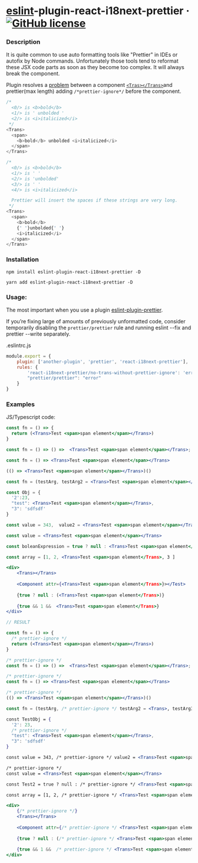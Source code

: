 # [eslint](https://eslint.org/)-plugin-react-i18next-prettier &middot; [![GitHub license](https://img.shields.io/badge/license-MIT-blue.svg)](https://github.com/whydidoo/eslint-plugin-react-i18next-prettier/blob/master//LICENSE) 

### Description

It is quite common to use auto formatting tools like "Prettier" in IDEs or autofix by Node commands. Unfortunately those tools tend to reformat these JSX code parts as soon as they become too complex. It will always break the component.

Plugin resolves a [problem](https://github.com/i18next/react-i18next/issues/575) between a component [```<Tras></Trans>```](https://react.i18next.com/latest/trans-component)and prettier(max length) adding ```/*prettier-ignore*/``` before the component. 

```js
/*
  <0/> is <b>bold</b>
  <1/> is ' unbolded '
  <2/> is <i>italicized</i>
 */
<Trans>
  <span>
    <b>bold</b> unbolded <i>italicized</i>
  </span>
</Trans>

/*
  <0/> is <b>bold</b>
  <1/> is ' '
  <2/> is 'unbolded'
  <3/> is ' '
  <4/> is <i>italicized</i>

  Prettier will insert the spaces if these strings are very long.
 */
<Trans>
  <span>
    <b>bold</b>
    {' '}unbolded{' '}
    <i>italicized</i>
  </span>
</Trans>
```

### Installation
```npm install eslint-plugin-react-i18next-prettier -D```

```yarn add eslint-plugin-react-i18next-prettier -D```
### Usage:

The most important when you use a plugin [eslint-plugin-prettier](https://www.npmjs.com/package/eslint-plugin-prettier).

If you’re fixing large of amounts of previously unformatted code, consider temporarily disabling the ```prettier/prettier``` rule and running eslint --fix and prettier --write separately.

.eslintrc.js
```js
module.export = {
    plugin: ['another-plugin', 'prettier', 'react-i18next-prettier'],
    rules: {
        'react-i18next-prettier/no-trans-without-prettier-ignore': 'error',
        "prettier/prettier": "error"
    }
}
```

### Examples

JS/Typescript code:
```jsx
const fn = () => {
  return (<Trans>Test <span>span element</span></Trans>)
}

const fn = () => () =>  <Trans>Test <span>span element</span></Trans>;                 

const fn = () => <Trans>Test <span>span element</span></Trans>

(() => <Trans>Test <span>span element</span></Trans>)()

const fn = (testArg, testArg2 = <Trans>Test <span>span element</span></Trans>, testArg3) => {}

const Obj = {
  '2':23,
  "test": <Trans>Test <span>span element</span></Trans>,
  "3": 'sdfsdf'
}

const value = 343,  value2 = <Trans>Test <span>span element</span></Trans>

const value = <Trans>Test <span>span element</span></Trans>

const boleanExpression = true ? null : <Trans>Test <span>span element</span></Trans>

const array = [1, 2, <Trans>Test <span>span element</Trans>, 3 ]

<div>
    <Trans></Trans>
    
    <Component attr={<Trans>Test <span>span element</Trans>}></Test>
    
    {true ? null : (<Trans>Test <span>span element</Trans>)}
    
    {true && 1 &&  <Trans>Test <span>span element</Trans>}
</div>

// RESULT

const fn = () => {
  /* prettier-ignore */
  return (<Trans>Test <span>span element</span></Trans>)
}

/* prettier-ignore */
const fn = () => () =>  <Trans>Test <span>span element</span></Trans>;

/* prettier-ignore */
const fn = () => <Trans>Test <span>span element</span></Trans>

/* prettier-ignore */
(() => <Trans>Test <span>span element</span></Trans>)()

const fn = (testArg, /* prettier-ignore */ testArg2 = <Trans>, testArg3) => {}

const TestObj = {
  '2': 23,
  /* prettier-ignore */
  "test": <Trans>Test <span>span element</span></Trans>,
  "3": 'sdfsdf'
}

const value = 343, /* prettier-ignore */ value2 = <Trans>Test <span>span element</span></Trans>

/* prettier-ignore */
const value = <Trans>Test <span>span element</span></Trans>

const Test2 = true ? null : /* prettier-ignore */ <Trans>Test <span>span element</span></Trans>

const array = [1, 2, /* prettier-ignore */ <Trans>Test <span>span element</span></Trans>, 3 ]

<div>
    {/* prettier-ignore */}
    <Trans></Trans>
    
    <Component attr={/* prettier-ignore */ <Trans>Test <span>span element</span></Trans>}></Test>
    
    {true ? null : (/* prettier-ignore */ <Trans>Test <span>span element</span></Trans>)}
    
    {true && 1 &&  /* prettier-ignore */ <Trans>Test <span>span element</span></Trans>}
</div>
```
